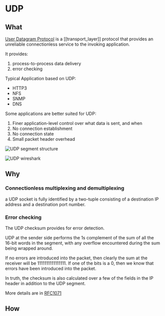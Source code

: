 # UDP

## What

[User Datagram Protocol](https://datatracker.ietf.org/doc/html/rfc768) is a [[transport_layer]] protocol that provides an unreliable connectionless service to the invoking application.

It provides:

1. process-to-process data delivery
2. error checking

Typical Application based on UDP:

- HTTP3
- NFS
- SNMP
- DNS

Some applications are better suited for UDP:

1. Finer application-level control over what data is sent, and when
2. No connection establishment
3. No connection state
4. Small packet header overhead

![UDP segment structure](../../assets/image/UDP%20segment%20structure.png)

![UDP wireshark](../../assets/image/UDP%20wireshark.png)

## Why

### Connectionless multiplexing and demultiplexing

a UDP socket is fully identified by a two-tuple consisting of a destination IP address and a destination port number.

### Error checking

The UDP checksum provides for error detection.

UDP at the sender side performs the 1s complement of the sum of all the 16-bit words in the segment, with any overflow encountered during the sum being wrapped around.

If no errors are introduced into the packet, then clearly the sum at the receiver will be 1111111111111111. If one of the bits is a 0, then we know that errors have been introduced into the packet.

In truth, the checksum is also calculated over a few of the fields in the IP header in addition to the UDP segment.

More details are in [RFC1071](https://datatracker.ietf.org/doc/html/rfc1071)

## How
